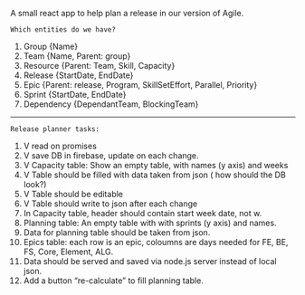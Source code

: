 A small react app to help plan a release in our version of Agile.

```Which entities do we have?```
1. Group {Name}
2. Team {Name, Parent: group}
3. Resource {Parent: Team, Skill, Capacity}
4. Release {StartDate, EndDate}
5. Epic {Parent: release, Program, SkillSetEffort, Parallel, Priority}
6. Sprint {StartDate, EndDate}
7. Dependency {DependantTeam, BlockingTeam}

----

```Release planner tasks:```
1. V read on promises
2. V save DB in firebase, update on each change.
3. V	Capacity table: Show an empty table, with names (y axis) and weeks 
4. V Table should be filled with data taken from json ( how should the DB look?)
5. V Table should be editable
6. V Table should write to json after each change
7. In Capacity table, header should contain start week date, not w<number>.
8. Planning table: An empty table with with sprints (y axis) and names.
9. Data for planning table should be taken from json. 
10. Epics table: each row is an epic, coloumns are days needed for FE, BE, FS, Core, Element, ALG.
11.	Data should be served and saved via node.js server instead of local json.
12. Add a button “re-calculate” to fill planning table.

